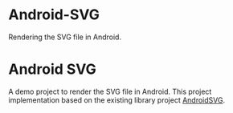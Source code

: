 # Android-SVG
Rendering the SVG file in Android.

Android SVG
==========
A demo project to render the SVG file in Android. This project implementation based on the existing library project [AndroidSVG](https://code.google.com/p/androidsvg/).




